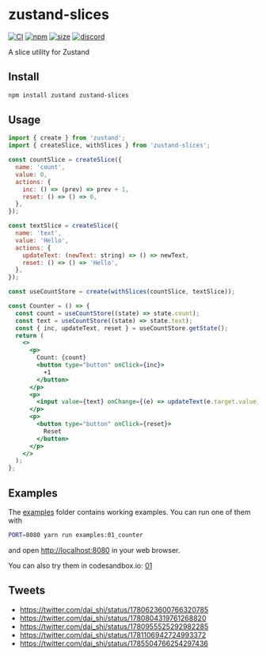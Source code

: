 # zustand-slices

[![CI](https://img.shields.io/github/actions/workflow/status/zustandjs/zustand-slices/ci.yml?branch=main)](https://github.com/zustandjs/zustand-slices/actions?query=workflow%3ACI)
[![npm](https://img.shields.io/npm/v/zustand-slices)](https://www.npmjs.com/package/zustand-slices)
[![size](https://img.shields.io/bundlephobia/minzip/zustand-slices)](https://bundlephobia.com/result?p=zustand-slices)
[![discord](https://img.shields.io/discord/627656437971288081)](https://discord.gg/MrQdmzd)

A slice utility for Zustand

## Install

```bash
npm install zustand zustand-slices
```

## Usage

```jsx
import { create } from 'zustand';
import { createSlice, withSlices } from 'zustand-slices';

const countSlice = createSlice({
  name: 'count',
  value: 0,
  actions: {
    inc: () => (prev) => prev + 1,
    reset: () => () => 0,
  },
});

const textSlice = createSlice({
  name: 'text',
  value: 'Hello',
  actions: {
    updateText: (newText: string) => () => newText,
    reset: () => () => 'Hello',
  },
});

const useCountStore = create(withSlices(countSlice, textSlice));

const Counter = () => {
  const count = useCountStore((state) => state.count);
  const text = useCountStore((state) => state.text);
  const { inc, updateText, reset } = useCountStore.getState();
  return (
    <>
      <p>
        Count: {count}
        <button type="button" onClick={inc}>
          +1
        </button>
      </p>
      <p>
        <input value={text} onChange={(e) => updateText(e.target.value)} />
      </p>
      <p>
        <button type="button" onClick={reset}>
          Reset
        </button>
      </p>
    </>
  );
};
```

## Examples

The [examples](examples) folder contains working examples.
You can run one of them with

```bash
PORT=8080 yarn run examples:01_counter
```

and open <http://localhost:8080> in your web browser.

You can also try them in codesandbox.io:
[01](https://codesandbox.io/s/github/zustandjs/zustand-slices/tree/main/examples/01_counter)

## Tweets

- https://twitter.com/dai_shi/status/1780623600766320785
- https://twitter.com/dai_shi/status/1780804319761268820
- https://twitter.com/dai_shi/status/1780955525292982285
- https://twitter.com/dai_shi/status/1781106942724993372
- https://twitter.com/dai_shi/status/1785504766254297436
